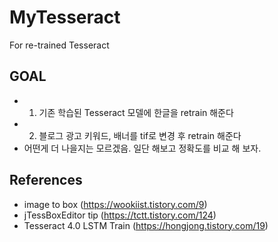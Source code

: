 # MyTesseract
For re-trained Tesseract

## GOAL
- 1. 기존 학습된 Tesseract 모델에 한글을 retrain 해준다
- 2. 블로그 광고 키워드, 배너를 tif로 변경 후 retrain 해준다
- 어떤게 더 나을지는 모르겠음. 일단 해보고 정확도를 비교 해 보자.


## References
- image to box (https://wookiist.tistory.com/9)
- jTessBoxEditor tip (https://tctt.tistory.com/124)
- Tesseract 4.0 LSTM Train (https://hongjong.tistory.com/19)